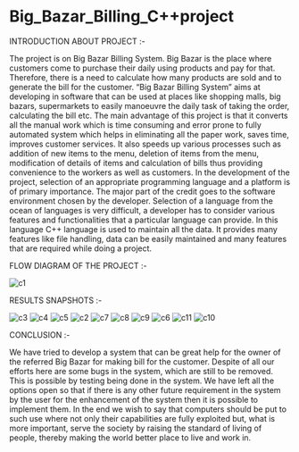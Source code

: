 # Big_Bazar_Billing_C++project

INTRODUCTION ABOUT PROJECT :-

The project is on Big Bazar Billing System. Big Bazar is the place where customers come to purchase their daily using products and pay for that. Therefore, there is a need to calculate how many products are sold and to generate the bill for the customer.
“Big Bazar Billing System” aims at developing in software that can be used at places like shopping malls, big bazars, supermarkets to easily manoeuvre the daily task of taking the order, calculating the bill etc.
The main advantage of this project is that it converts all the manual work which is time consuming and error prone to fully automated system which helps in eliminating all the paper work, saves time, improves customer services. It also speeds up various processes such as addition of new items to the menu, deletion of items from the menu, modification of details of items and calculation of bills thus providing convenience to the workers as well as customers.
In the development of the project, selection of an appropriate programming language and a platform is of primary importance. The major part of the credit goes to the software environment chosen by the developer.
Selection of a language from the ocean of languages is very difficult, a developer has to consider various features and functionalities that a particular language can provide.
In this language C++ language is used to maintain all the data. It provides many features like file handling, data can be easily maintained and many features that are required while doing a project.

FLOW DIAGRAM OF THE PROJECT :-

![c1](https://user-images.githubusercontent.com/47209023/55679208-3509af80-5925-11e9-8ce3-16148763e5e4.PNG)

RESULTS SNAPSHOTS :-

![c3](https://user-images.githubusercontent.com/47209023/55679210-42bf3500-5925-11e9-8910-cdc65e6b15b9.PNG)
![c4](https://user-images.githubusercontent.com/47209023/55679211-42bf3500-5925-11e9-91c6-75e97b799adf.PNG)
![c5](https://user-images.githubusercontent.com/47209023/55679212-4357cb80-5925-11e9-81f7-d89d1f5d55b2.PNG)
![c2](https://user-images.githubusercontent.com/47209023/55679214-4357cb80-5925-11e9-9a18-3e80d19507fe.PNG)
![c7](https://user-images.githubusercontent.com/47209023/55679217-4ce13380-5925-11e9-9b3c-6075e718560e.PNG)
![c8](https://user-images.githubusercontent.com/47209023/55679218-4ce13380-5925-11e9-914c-6b10b1a23f9a.PNG)
![c9](https://user-images.githubusercontent.com/47209023/55679219-4ce13380-5925-11e9-9769-5856d1d4fb7d.PNG)
![c6](https://user-images.githubusercontent.com/47209023/55679220-4d79ca00-5925-11e9-95f2-733be6e5caf3.PNG)
![c11](https://user-images.githubusercontent.com/47209023/55679223-579bc880-5925-11e9-9b58-500ad24b6882.PNG)
![c10](https://user-images.githubusercontent.com/47209023/55679224-579bc880-5925-11e9-9964-7e831ece9626.PNG)


CONCLUSION :-

We have tried to develop a system that can be great help for the owner of the referred Big Bazar for making bill for the customer. Despite of all our efforts here are some bugs in the system, which are still to be removed. This is possible by testing being done in the system. We have left all the options open so that if there is any other future requirement in the system by the user for the enhancement of the system then it is possible to implement them.
In the end we wish to say that computers should be put to such use where not only their capabilities are fully exploited but, what is more important, serve the society by raising the standard of living of people, thereby making the world better place to live and work in.

